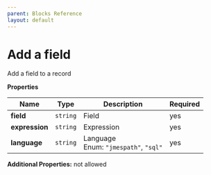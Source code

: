 ```yaml
---
parent: Blocks Reference
layout: default
---
```


# Add a field

Add a field to a record


**Properties**

|Name|Type|Description|Required|
|----|----|-----------|--------|
|**field**|`string`|Field<br/>|yes|
|**expression**|`string`|Expression<br/>|yes|
|**language**|`string`|Language<br/>Enum: `"jmespath"`, `"sql"`<br/>|yes|

**Additional Properties:** not allowed  

